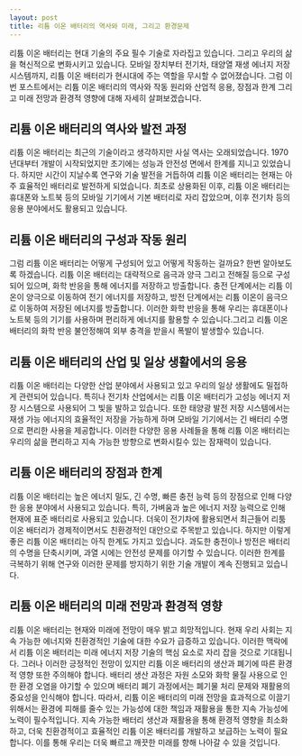 ```yaml
---
layout: post
title: 리튬 이온 배터리의 역사와 미래, 그리고 환경문제
---
```


리튬 이온 배터리는 현대 기술의 주요 필수 기술로 자라집고 있습니다. 그리고 우리의 삶을 혁신적으로 변화시키고 있습니다. 모바일 장치부터 전기차, 태양열 재생 에너지 저장 시스템까지, 리튬 이온 배터리가 현시대에 주는 역할을 무시할 수 없어졌습니다. 그럼 이번 포스트에서는 리튬 이온 배터리의 역사와 작동 원리와 산업적 응용, 장점과 한계 그리고 미래 전망과 환경적 영향에 대해 자세히 살펴보겠습니다.



<h2>리튬 이온 배터리의 역사와 발전 과정</h2>
리튬 이온 배터리는 최근의 기술이라고 생각하지만 사실 역사는 오래되었습니다. 1970년대부터 개발이 시작되었지만 초기에는 성능과 안전성 면에서 한계를 지니고 있었습니다. 하지만 시간이 지날수록 연구와 기술 발전을 거듭하여 리튬 이온 배터리는 현재는 아주 효율적인 배터리로 발전하게 되었습니다. 최초로 상용화된 이후, 리튬 이온 배터리는 휴대폰와 노트북 등의 모바일 기기에서 기본 배터리로 자리 잡았으며, 이후 전기차 등의 응용 분야에서도 활용되고 있습니다.



<h2>리튬 이온 배터리의 구성과 작동 원리</h2>
그럼 리튬 이온 배터리는 어떻게 구성되어 있고 어떻게 작동하는 걸까요? 한번 알아보도록 하겠습니다. 리튬 이온 배터리는 대략적으로 음극과 양극 그리고 전해질 등으로 구성되어 있으며, 화학 반응을 통해 에너지를 저장하고 방출합니다. 충전 단계에서는 리튬 이온이 양극으로 이동하여 전기 에너지를 저장하고, 방전 단계에서는 리튬 이온이 음극으로 이동하여 저장된 에너지를 방출합니다. 이러한 화학 반응을 통해 우리는 휴대폰이나 노트북 등의 기기를 사용하며 편리하게 에너지를 활용할 수 있습니다.그리고 리튬 이온 배터리의 화학 반응 불안정해여 외부 충격을 받을시 폭발이 발생할수 있습니다.


<h2>리튬 이온 배터리의 산업 및 일상 생활에서의 응용</h2>
리튬 이온 배터리는 다양한 산업 분야에서 사용되고 있고 우리의 일상 생활에도 밀접하게 관련되어 있습니다. 특히나 전기차 산업에서는 리튬 이온 배터리가 고성능 에너지 저장 시스템으로 사용되어 그 빛을 발하고 있습니다. 또한 태양광 발전 저장 시스템에서는 재생 가능 에너지의 효율적인 저장을 가능하게 하며 모바일 기기에서는 긴 배터리 수명으로 편리한 사용을 제공합니다. 이러한 다양한 응용 사례들을 통해 리튬 이온 배터리는 우리의 삶을 편리하고 지속 가능한 방향으로 변화시킬수 있는 잠재력이 있습니다.



<h2>리튬 이온 배터리의 장점과 한계</h2>
리튬 이온 배터리는 높은 에너지 밀도, 긴 수명, 빠른 충전 능력 등의 장점으로 인해 다양한 응용 분야에서 사용되고 있습니다. 특히, 가벼움과 높은 에너지 저장 능력으로 인해 현재에 표준 배터리로 사용되고 있습니다. 더욱이 전기차에 활용되면서 최근들어 리툼 이온 배터리가 경제적이면서도 친환경적인 대안으로 주목받고 있습니다. 하지만 이렇게 좋은 리튬 이온 배터리는 아직 한계도 가지고 있습니다. 과도한 충전이나 방전은 배터리의 수명을 단축시키며, 과열 시에는 안전성 문제를 야기할 수 있습니다. 이러한 한계를 극복하기 위해 연구와 이러한 문제를 방지하기 위한 기술 개발이 계속 진행되고 있습니다.



<h2>리튬 이온 배터리의 미래 전망과 환경적 영향</h2>
리튬 이온 배터리는 현재와 미래에 전망이 매우 밝고 희망적입니다. 현재 우리 사회는 지속 가능한 에너지와 친환경적인 기술에 대한 수요가 급증하고 있습니다. 이러한 맥락에서 리튬 이온 배터리는 미래 에너지 저장 기술의 핵심 요소로 자리 잡을 것으로 기대됩니다. 그러나 이러한 긍정적인 전망이 있지만 리튬 이온 배터리의 생산과 폐기에 따른 환경적 영향 또한 주의해야 합니다. 배터리 생산 과정은 자원 소모와 화학 물질 사용으로 인한 환경 오염을 야기할 수 있으며 배터리 폐기 과정에서는 폐기물 처리 문제와 재활용의 중요성을 인식해야 합니다. 따라서, 리튬 이온 배터리의 미래 전망을 효과적으로 이끌기 위해서는 환경에 피해를 줄수 있는 가능성에 대한 책임과 재활용을 통한 지속 가능성에 노력이 필수적입니다. 지속 가능한 배터리 생산과 재활용을 통해 환경적 영향을 최소화하고, 더욱 친환경적이고 효율적인 리튬 이온 배터리를 개발하고 보급하는 노력이 필요합니다. 이를 통해 우리는 더욱 빠르고 깨끗한 미래를 향해 나아갈 수 있을 것입니다.